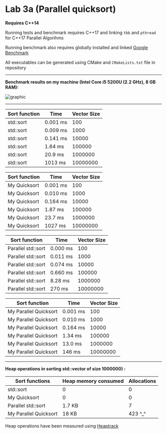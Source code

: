 # Lab 3a (Parallel quicksort)

**Requires C++14**

Running tests and benchmark requires C++17 and linking `tbb` and `pthread` for C++17 Parallel Algorihms

Running benchmark also requires globally installed and linked [Google Benchmark](https://github.com/google/benchmark)

All executables can be generated using CMake and `CMakeLists.txt` file in repository

___
**Benchmark results on my machine (Intel Core i5 5200U (2.2 GHz), 8 GB RAM):**

![graphic](https://i.imgur.com/SpR0jv0.png)

___

| Sort function 	| Time     	| Vector Size 	| 
|---------------	|----------	|-------------	| 
| std::sort     	| 0.001 ms 	| 100         	| 
| std::sort     	| 0.009 ms 	| 1000        	| 
| std::sort     	| 0.141 ms 	| 10000       	| 
| std::sort     	| 1.64 ms  	| 100000      	| 
| std::sort     	| 20.9 ms  	| 1000000     	| 
| std::sort     	| 1013 ms  	| 10000000    	| 

| Sort function 	| Time     	| Vector Size 	|
|---------------	|----------	|-------------	|
| My Quicksort  	| 0.001 ms 	| 100         	|
| My Quicksort  	| 0.010 ms 	| 1000        	|
| My Quicksort  	| 0.164 ms 	| 10000       	|
| My Quicksort  	| 1.87 ms  	| 100000      	|
| My Quicksort  	| 23.7 ms  	| 1000000     	|
| My Quicksort  	| 1027 ms  	| 10000000    	|

| Sort function      	| Time     	| Vector Size 	|
|--------------------	|----------	|-------------	|
| Parallel std::sort 	| 0.000 ms 	| 100         	|
| Parallel std::sort 	| 0.011 ms 	| 1000        	|
| Parallel std::sort 	| 0.074 ms  | 10000       	|
| Parallel std::sort 	| 0.660 ms 	| 100000      	|
| Parallel std::sort 	| 8.28 ms  	| 1000000     	|
| Parallel std::sort 	| 270 ms   	| 10000000    	|

| Sort function         	| Time     	| Vector Size 	|
|-----------------------	|----------	|-------------	|
| My Parallel Quicksort 	| 0.001 ms 	| 100         	|
| My Parallel Quicksort 	| 0.010 ms 	| 1000        	|
| My Parallel Quicksort 	| 0.164 ms 	| 10000       	|
| My Parallel Quicksort 	| 1.34 ms  	| 100000      	|
| My Parallel Quicksort 	| 13.0 ms  	| 1000000     	|
| My Parallel Quicksort 	| 146 ms   	| 10000000    	|

___
**Heap operations in sorting std::vector of size 1000000) :** 

| Sort functions     	| Heap memory consumed 	| Allocations 	|
|--------------------	|----------------------	|-------------	|
| std::sort          	| 0                    	| 0           	|
| My Quicksort         	| 0                    	| 0           	|
| Parallel std::sort 	| 1.7 KB               	| 7           	|
| My Parallel Quicksort	| 18 KB                	| 423  ^_^    	|

Heap operations have been measured using [Heaptrack](https://github.com/KDE/heaptrack)




